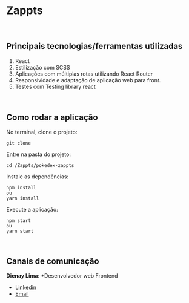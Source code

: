 # Zappts

<br>

## Principais tecnologias/ferramentas utilizadas

1. React
2. Estilização com SCSS
3. Aplicações com múltiplas rotas utilizando React Router
4. Responsividade e adaptação de aplicação web para front.
5. Testes com Testing library react

<br>

## Como rodar a aplicação

No terminal, clone o projeto:
```
git clone
```

Entre na pasta do projeto:
```
cd /Zappts/pokedex-zappts
```

Instale as dependências:
```
npm install
ou
yarn install
```

Execute a aplicação:
```
npm start
ou
yarn start
```

<br>

## Canais de comunicação

**Dienay Lima**: *Desenvolvedor web Frontend
- [Linkedin](https://www.linkedin.com/in/dienaylima/)
- [Email](dienaylima@gmail.com)

<br>

